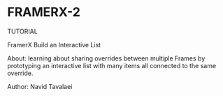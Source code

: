 # FRAMERX-2
TUTORIAL

FramerX Build an Interactive List

About: learning about sharing overrides between multiple Frames by prototyping an 
interactive list with many items all connected to the same override.


Author: Navid Tavalaei
